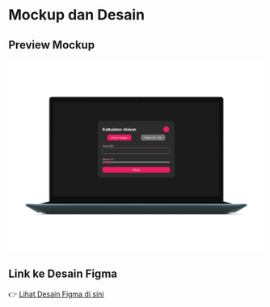 # Mockup dan Desain

## Preview Mockup

![Preview Mockup](../assets/mockup-preview.png)

## Link ke Desain Figma

👉 [Lihat Desain Figma di sini](https://www.figma.com/file/xxxxxx/Nama-Project)
